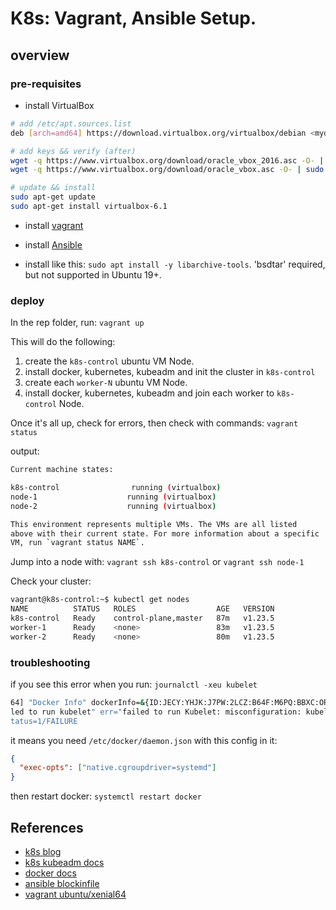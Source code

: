 # K8s: Vagrant, Ansible Setup.

## overview

### pre-requisites

* install VirtualBox

```sh
# add /etc/apt.sources.list
deb [arch=amd64] https://download.virtualbox.org/virtualbox/debian <mydist> contrib

# add keys && verify (after)
wget -q https://www.virtualbox.org/download/oracle_vbox_2016.asc -O- | sudo apt-key add -
wget -q https://www.virtualbox.org/download/oracle_vbox.asc -O- | sudo apt-key add -

# update && install
sudo apt-get update
sudo apt-get install virtualbox-6.1
```

* install [vagrant](https://www.vagrantup.com/docs/installation)
* install [Ansible](https://docs.ansible.com/ansible/latest/installation_guide/intro_installation.html#installing-ansible-on-ubuntu)

* install like this: `sudo apt install -y libarchive-tools`. 'bsdtar' required, but not supported in Ubuntu 19+.

### deploy

In the rep folder, run: `vagrant up`

This will do the following:

1. create the `k8s-control` ubuntu VM Node.
2. install docker, kubernetes, kubeadm and init the cluster in `k8s-control`
3. create each `worker-N` ubuntu VM Node.
4. install docker, kubernetes, kubeadm and join each worker to `k8s-control` Node.

Once it's all up, check for errors, then check with commands: `vagrant status`

output:

```sh
Current machine states:

k8s-control                running (virtualbox)
node-1                    running (virtualbox)
node-2                    running (virtualbox)

This environment represents multiple VMs. The VMs are all listed
above with their current state. For more information about a specific
VM, run `vagrant status NAME`.
```

Jump into a node with: `vagrant ssh k8s-control` or `vagrant ssh node-1`

Check your cluster:

```bash
vagrant@k8s-control:~$ kubectl get nodes
NAME          STATUS   ROLES                  AGE   VERSION
k8s-control   Ready    control-plane,master   87m   v1.23.5
worker-1      Ready    <none>                 83m   v1.23.5
worker-2      Ready    <none>                 80m   v1.23.5
```

### troubleshooting

if you see this error when you run: `journalctl -xeu kubelet`

```bash
64] "Docker Info" dockerInfo=&{ID:JECY:YHJK:J7PW:2LCZ:B64F:M6PQ:BBXC:ORXL:HNRW:UXKT:X4CO:LM4D Containers:0 ContainersRunning:0 ContainersPaused:0 ContainersStopped:0 Images:7 Driver:ov
led to run kubelet" err="failed to run Kubelet: misconfiguration: kubelet cgroup driver: \"systemd\" is different from docker cgroup driver: \"cgroupfs\""
tatus=1/FAILURE
```

it means you need `/etc/docker/daemon.json` with this config in it:

```json
{
  "exec-opts": ["native.cgroupdriver=systemd"]
}
```

then restart docker: `systemctl restart docker`

## References

* [k8s blog](https://kubernetes.io/blog/2019/03/15/kubernetes-setup-using-ansible-and-vagrant/)
* [k8s kubeadm docs](https://kubernetes.io/docs/setup/production-environment/tools/kubeadm/install-kubeadm/)
* [docker docs](https://docs.docker.com/engine/install/ubuntu/)
* [ansible blockinfile](https://docs.ansible.com/ansible/latest/collections/ansible/builtin/blockinfile_module.html)
* [vagrant ubuntu/xenial64](https://app.vagrantup.com/ubuntu/boxes/xenial64/versions/20211001.0.0)
